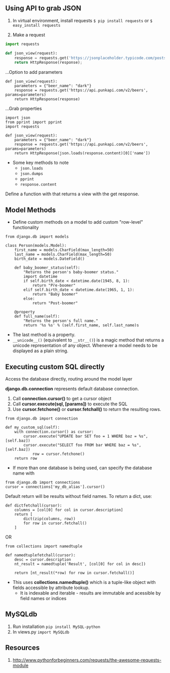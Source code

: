 ## Using API to grab JSON

1. In virtual environment, install requests
`$ pip install requests` or `$ easy_install requests`

2. Make a request

```views.py
import requests 

def json_view(request):
    response = requests.get('https://jsonplaceholder.typicode.com/posts/1')
    return HttpResponse(response);
```

...Option to add parameters

```
def json_view(request):
    parameters = {"beer_name": "dark"}
    response = requests.get('https://api.punkapi.com/v2/beers', params=parameters)
    return HttpResponse(response)
```

...Grab properties
```
import json
from pprint import pprint
import requests

def json_view(request):
    parameters = {"beer_name": "dark"}
    response = requests.get('https://api.punkapi.com/v2/beers', params=parameters)    
    return HttpResponse(json.loads(response.content)[0]['name'])
```
* Some key methods to note
    * `json.loads`
    * `json.dumps`
    * `pprint`
    * `response.content`

Define a function with that returns a view with the get response. 

## Model Methods
* Define custom methods on a model to add custom "row-level" functionality 

```
from django.db import models

class Person(models.Model):
    first_name = models.CharField(max_length=50)
    last_name = models.CharField(max_length=50)
    birth_date = models.DateField()

    def baby_boomer_status(self):
        "Returns the person's baby-boomer status."
        import datetime
        if self.birth_date < datetime.date(1945, 8, 1):
            return "Pre-boomer"
        elif self.birth_date < datetime.date(1965, 1, 1):
            return "Baby boomer"
        else:
            return "Post-boomer"

    @property
    def full_name(self):
        "Returns the person's full name."
        return '%s %s' % (self.first_name, self.last_name)s
```
* The last method is a property.
* `__unicode__()` (equivalent to `__str__()`) is a magic method that returns a unicode representation of any object. Whenever a model needs to be displayed as a plain string.


## Executing custom SQL directly
Access the database directly, routing around the model layer

__django.db.connection__ represents default database connection.
1. Call __connection.cursor()__ to get a cursor object
2. Call __cursor.execute(sql, [params])__ to execute the SQL
3. Use __cursor.fetchone()__ or __cursor.fetchall()__ to return the resulting rows.

```
from django.db import connection

def my_custom_sql(self):
    with connection.cursor() as cursor:
        cursor.execute("UPDATE bar SET foo = 1 WHERE baz = %s", [self.baz])
        cursor.execute("SELECT foo FROM bar WHERE baz = %s", [self.baz])
            row = cursor.fetchone()
    return row
```
* If more than one database is being used, can specify the database name with
```
from django.db import connections
cursor = connections['my_db_alias'].cursor()
```

Default return will be results without field names. To return a dict, use:
```
def dictfetchall(cursor):
    columns = [col[0] for col in cursor.description]
    return [
        dict(zip(columns, row))
        for row in cursor.fetchall()
    ]    
```
OR
```
from collections import namedtuple

def namedtuplefetchall(cursor):
    desc = cursor.description
    nt_result = namedtuple('Result', [col[0] for col in desc])

    return [nt_result(*row) for row in cursor.fetchall()]
```
* This uses __collections.namedtuple()__ which is a tuple-like object with fields accessible by attribute lookup.
    * It is indexable and iterable - results are immutable and acessible by field names or indices

## MySQLdb
1. Run installation `pip install MySQL-python`
2. In views.py `import MySQLdb`



## Resources
1. http://www.pythonforbeginners.com/requests/the-awesome-requests-module